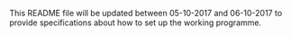 This README file will be updated between 05-10-2017 and 06-10-2017 to provide specifications about how to set up the working programme. 

